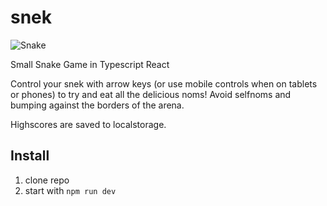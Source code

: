 # snek

![Snake](https://user-images.githubusercontent.com/53489780/207153347-ccf84108-6722-49be-aa48-ab26e270ece8.jpg)


Small Snake Game in Typescript React

Control your snek with arrow keys (or use mobile controls when on tablets or phones) to try and eat all the delicious noms! Avoid selfnoms and bumping against the borders of the arena.

Highscores are saved to localstorage.

## Install

1. clone repo
2. start with `npm run dev`
